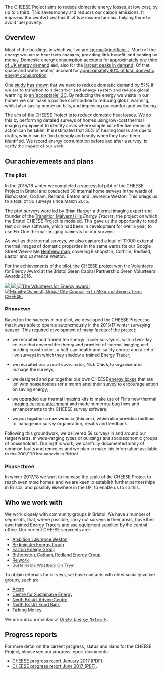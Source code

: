
<div class="splash">
<p>The CHEESE Project aims to reduce domestic energy losses, at low cost,
by up to a third. This saves money and reduces our carbon emissions.
It improves the comfort and health of low income families, helping them to
avoid fuel poverty.
</p>
</div>

## Overview

Most of the buildings in which we live are [thermally
inefficient](https://en.wikipedia.org/wiki/Energy_efficiency_in_British_housing).
Much of the energy we use to heat them escapes, providing little benefit, and
costing us money. Domestic energy consumption accounts for [approximately one
third of UK energy
demand](https://www.gov.uk/government/collections/energy-consumption-in-the-uk)
and, also for the [largest peaks in demand](http://gridwatch.co.uk/). Of that,
space and water heating account for [approximately 80% of total domestic energy
consumption](https://www.gov.uk/government/statistics/energy-consumption-in-the-uk).

One [study has
shown](http://www.demandenergyequality.org/2030-energy-scenario.html) that we
need to reduce domestic demand by 57% if we are to transition to a decarbonised
energy system and reduce global warming to [an 'acceptable'
2C](https://en.wikipedia.org/wiki/Avoiding_Dangerous_Climate_Change).  By
reducing the energy we waste in our homes we can make a positive contribution
to reducing global warming, whilst also saving money on bills, and improving
our comfort and wellbeing.

The aim of the CHEESE Project is to reduce domestic heat losses. We do
this by performing detailed surveys of homes using low-cost thermal imaging
equipment to identify areas where simple but effective remedial action can be
taken. It is estimated that 30% of heating losses are due to drafts, which can
be fixed cheaply and easily when they have been identified.  We record
energy consumption before and after a survey, to verify the impact of our
work.

## Our achievements and plans

<a name="pilot"></a>
### The pilot

In the 2015/16 winter we completed a successful pilot of the CHEESE Project in
Bristol and conducted 30 internal home surveys in the wards of Bishopston,
Cotham, Redland, Easton and Lawrence Weston. This brings us to a total of 50
surveys since March 2015.

The pilot surveys were led by Brian Harper, a thermal imaging expert and
founder of the [Transition Malvern
Hills](https://transitionmalvernhills.org.uk) *Energy Tracers*,  the project on
which the Bristol CHEESE Project is modeled. This gave us the opportunity to
road test our new software, which had been in development for over a year, to
use Flir One thermal-imaging cameras for our surveys.

As well as the internal surveys, we also captured a total of 11,000 external
thermal images of domestic properties in the same wards for our Google Street
View-style [Heatview map](http://www.heatview.co.uk), covering Bishopston,
Cotham, Redland, Easton and Lawrence Weston.

For the achievements of the pilot, the CHEESE project [won the Volunteers for Energy
Award](http://bristolgreencapital.org/winners-announced-in-the-green-volunteers-awards-2016)
at the Bristol Green Capital Partnership Green Volunteers' Awards 2016.

<div class="thumbs">
<a href="javascript:void(0)" class="pop">
  <img src="{{'static/images/heatview.png'|thumbnail('100x100')}}">
</a>
<a href="javascript:void(0)" class="pop">
  <img src="{{'static/images/heatview-image.png'|thumbnail('101x100')}}">
</a>
<a href="javascript:void(0)" class="pop">
  <img src="{{'static/images/2016-03-green-volunteers-award/award.jpg'|thumbnail('100x100')}}"
       alt="The Volunteers for Energy award!">
</a>
<a href="javascript:void(0)" class="pop">
  <img src="{{'static/images/2016-03-green-volunteers-award/mike-jeremy.jpg'|thumbnail('100x100')}}"
       alt="Mareike Schmidt, Bristol City Council, with Mike and Jeremy from CHEESE.">
</a>
</div>

<a name="phase-two"></a>
### Phase two

Based on the success of our pilot, we developed the CHEESE Project so that it
was able to operate autonomously in the 2016/17 winter surveying season. This
required development of many facets of the project:

- we recruited and trained ten Energy Tracer surveyors, with a two-day course
  that covered the theory and practice of thermal imaging and building
  construction, a half-day health-and-safety course and a set of live surveys
  in which they shadow a trained Energy Tracer;

- we recruited our overall coordinator, Nick Clack, to organise and manage the
  surveys;

- we designed and put together our own CHEESE [energy boxes](/cheese-box) that
  are left with householders for a month after their survey to encourage action
  on saving energy;

- we upgraded our thermal imaging kits to make use of Flir's [new thermal
  imaging camera attachment](http://www.flir.co.uk/flirone) and made numerous
  bug fixes and enhancements to the CHEESE survey software;

- we put together a new website (this one), which also provides facilities to
  manage our survey organisation, results and feedback.

Following this groundwork, we delivered 56 surveys in and around our target
wards, in wide-ranging types of buildings and socioeconomic groups of
householders. During this work, we carefully documented many of common faults
and remedies and we plan to make this information available to the 200,000
households in Bristol.

### Phase three

In winter 2017/18 we want to increase the scale of the CHEESE Project to reach
even more homes, and we are keen to establish further partnerships in Bristol,
and possibly elsewhere in the UK, to enable us to do this.

## Who we work with

We work closely with community groups in Bristol. We have a number of segments,
that, where possible, carry out surveys in their areas, have their own
trained Energy Tracers and use equipment supplied by the central office. Our
current CHEESE segments are:

- [Ambition Lawrence Weston](http://www.ambitionlw.org)
- [Bedminster Energy Group](http://www.bedminsterenergy.org.uk)
- [Easton Energy Group](http://www.eastonenergygroup.org)
- [Bishopston, Cotham, Redland Energy Group](https://www.facebook.com/BCR.EnergyGroup)
- [Re:work](https://sites.google.com/site/reworkltd)
- [Sustainable Westbury On Trym](http://www.suswot.org.uk)

To obtain referrals for surveys, we have contacts with ohter socially-active
groups, such as:

- [Acorn](https://acorntheunion.org.uk/)
- [Centre for Sustainable Energy](https://www.cse.org.uk)
- [North Bristol Advice Centre](www.northbristoladvice.org.uk/)
- [North Bristol Food Bank](https://northbristol.foodbank.org.uk/)
- [Talking Money](https://www.talkingmoney.org.uk/)

We are a also a member of [Bristol Energy Network](http://www.bristolenergynetwork.org).

## Progress reports

For more detail on the current progress, status and plans for the CHEESE
Project, please see our progress report documents:

- [CHEESE progress report January 2017 (PDF)](/static/files/CHEESE-progress-Jan17.pdf).
- [CHEESE progress report June 2017 (PDF)](/static/files/CHEESE-progress-Jun17.pdf).
